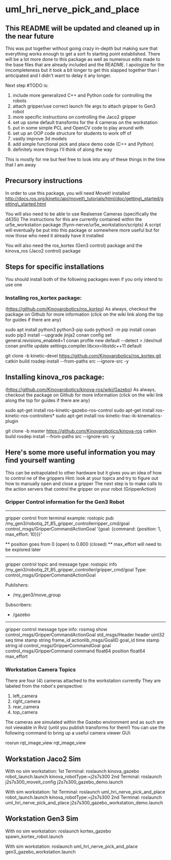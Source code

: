 # uml_hri_nerve_pick_and_place

## This README will be updated and cleaned up in the near future
This was put together without going crazy in-depth but making sure that everything works enough to get a sort fo starting point established. There will be a lot more done to this package as well as numerous edits made to the base files that are already included and the README. I apologize for the imcompleteness but it took a bit longer to get this slapped together than I anticipated and I didn't want to delay it any longer.

Next step #TODO is: 

1. include more generalized C++ and Python code for controlling the robots
2. attach gripper/use correct launch file args to attach gripper to Gen3 robot
3. more specific instructions on controlling the Jaco2 gripper
4. set up some default transforms for the 4 cameras on the workstation
5. put in some simple PCL and OpenCV code to play around with
6. set up an OOP code structure for students to work off of
7. vastly improve 3d models
8. add simple functional pick and place demo code (C++ and Python)
9. definitely more things I'll think of along the way

This is mostly for me but feel free to look into any of these things in the time that I am away

## Precursory instructions 
In order to use this package, you will need Moveit! installed
http://docs.ros.org/kinetic/api/moveit\_tutorials/html/doc/getting\_started/getting\_started.html

You will also need to be able to use Realsense Cameras (specifically the d435i)
The instructions for this are currently contained within the ur5e\_workstation package (flynn\-nerve/ur5e\_workstation/scripts)
A script will eventually be put into this package or somewhere more useful but for now those who need it already have it installed

You will also need the ros\_kortex (Gen3 control) package and the kinova\_ros (Jaco2 control) package

## Steps for specific installations
You should install both of the following packages even if you only intend to use one

### Installing ros_kortex package:
(https://github.com/Kinovarobotics/ros_kortex)
As always, checkout the package on Github for more information (click on the wiki link along the top for guides if there are any)

sudo apt install python3 python3-pip
sudo python3 -m pip install conan
sudo pip3 install --upgrade jinja2
conan config set general.revisions_enabled=1
conan profile new default --detect > /dev/null
conan profile update settings.compiler.libcxx=libstdc++11 default

git clone -b kinetic-devel https://github.com/Kinovarobotics/ros_kortex.git
catkin build
rosdep install --from-paths src --ignore-src -y

## Installing kinova_ros package:
(https://github.com/Kinovarobotics/kinova-ros/wiki/Gazebo)
As always, checkout the package on Github for more information (click on the wiki link along the top for guides if there are any)

sudo apt-get install ros-kinetic-gazebo-ros-control
sudo apt-get install ros-kinetic-ros-controllers*
sudo apt-get install ros-kinetic-trac-ik-kinematics-plugin

git clone -b master https://github.com/Kinovarobotics/kinova-ros
catkin build
rosdep install --from-paths src --ignore-src -y

## Here's some more useful information you may find yourself wanting
This can be extrapolated to other hardware but it gives you an idea of how to control ne of the grippers
Hint: look at your topics and try to figure out how to manually open and close a gripper
The next step is to make calls to the action servers that control the gripper on your robot (GripperAction)

### Gripper Control information for the Gen3 Robot

------------------------------------------------------------------------------------------

gripper control from terminal example:
rostopic pub /my_gen3/robotiq_2f_85_gripper_controllerripper_cmd/goal control_msgs/GripperCommandActionGoal '{goal: {command: {position: 1, max_effort: 10}}}'

** position goes from 0 (open) to 0.800 (closed)
** max_effort will need to be explored later

-------------------------------------------------------------------------------------------

gripper control topic and message type:
rostopic info /my_gen3/robotiq_2f_85_gripper_controller/gripper_cmd/goal
Type: control_msgs/GripperCommandActionGoal

Publishers: 
 * /my_gen3/move_group

Subscribers: 
 * /gazebo

-------------------------------------------------------------------------------------------

gripper control message type info:
rosmsg show control_msgs/GripperCommandActionGoal 
std_msgs/Header header
  uint32 seq
  time stamp
  string frame_id
actionlib_msgs/GoalID goal_id
  time stamp
  string id
control_msgs/GripperCommandGoal goal
  control_msgs/GripperCommand command
    float64 position
    float64 max_effort


### Workstation Camera Topics

There are four (4) cameras attached to the workstation currently
They are labeled from the robot's perspective:

1. left\_camera
2. right\_camera
3. rear\_camera
4. top\_camera

The cameras are simulated within the Gazebo environment and as such are not viewable in Rviz (until you publish transforms for them!)
You can use the following command to bring up a useful camera viewer GUI:

rosrun rqt\_image\_view rqt\_image\_view

## Workstation Jaco2 Sim

With no sim workstation:
1st Terminal: roslaunch kinova_gazebo robot_launch.launch kinova_robotType:=j2s7s300
2nd Terminal: roslaunch j2s7s300_moveit_config j2s7s300_gazebo_demo.launch 

With sim workstation:
1st Terminal: roslaunch uml_hri_nerve_pick_and_place robot_launch.launch kinova_robotType:=j2s7s300
2nd Terminal: roslaunch uml_hri_nerve_pick_and_place j2s7s300_gazebo_workstation_demo.launch

## Workstation Gen3 Sim

With no sim workstation:
roslaunch kortex_gazebo spawn_kortex_robot.launch

With sim workstation:
roslaunch uml_hri_nerve_pick_and_place gen3_gazebo_workstation.launch
